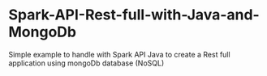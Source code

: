 # Spark-API-Rest-full-with-Java-and-MongoDb

Simple example to handle with Spark API Java to create a Rest full application using mongoDb database (NoSQL)




